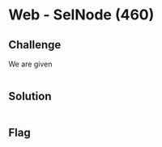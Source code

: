 # Web - SelNode (460)

## Challenge

We are given

```python

```

## Solution

```python

```

## Flag

```

```
